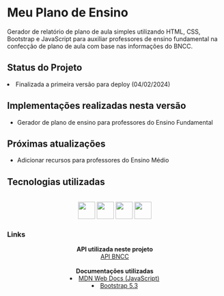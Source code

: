 # Meu Plano de Ensino
Gerador de relatório de plano de aula simples utilizando HTML, CSS, Bootstrap e JavaScript para auxiliar professores de ensino fundamental na confecção de plano de aula com base nas informações do BNCC. 

    
<h2>Status do Projeto</h2>

<li> Finalizada a primeira versão para deploy (04/02/2024) </li>

<h2> Implementações realizadas nesta versão </h2>
<ul>
<li> Gerador de plano de ensino para professores do Ensino Fundamental </li>
</ul>

<h2> Próximas atualizações </h2>
<ul>
  <li> Adicionar recursos para professores do Ensino Médio </li>  
</ul>

<h2>Tecnologias utilizadas </h2>

<div style="display: inline_block" align="center"><br>
<img src="https://cdn.jsdelivr.net/gh/devicons/devicon/icons/html5/html5-plain.svg" width="40" height="40"/>
<img src="https://cdn.jsdelivr.net/gh/devicons/devicon/icons/css3/css3-plain.svg" width="40" height="40"/>
<img src="https://upload.wikimedia.org/wikipedia/commons/thumb/b/b2/Bootstrap_logo.svg/512px-Bootstrap_logo.svg.png" width="40" height="40" />
<img src="https://cdn.jsdelivr.net/gh/devicons/devicon/icons/javascript/javascript-plain.svg" width="40" height="40"/>
</div>

<h3> Links </h3>

<div align="center">
<strong> API utilizada neste projeto </strong><br>
<a href="https://cientificar1992.pythonanywhere.com/visualizarBncc/" target="_blank"> API BNCC </a><br><br>
<strong> Documentações utilizadas </strong>
<li><a href="https://developer.mozilla.org/pt-BR/" target="_blank"> MDN Web Docs (JavaScript) </a></li>
<li><a href="https://getbootstrap.com/docs/5.3/getting-started/introduction/" target="_blank"> Bootstrap 5.3 </a></li>
